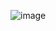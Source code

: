 ![image](https://user-images.githubusercontent.com/31260041/121779865-5a169e80-cbd0-11eb-95fc-fd199f54c167.png)
